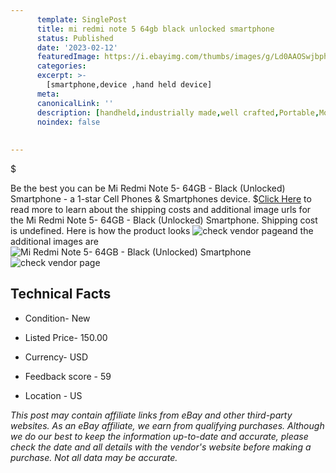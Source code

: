 ```yaml
---
      template: SinglePost
      title: mi redmi note 5 64gb black unlocked smartphone
      status: Published
      date: '2023-02-12'
      featuredImage: https://i.ebayimg.com/thumbs/images/g/Ld0AAOSwjbph7FLK/s-l225.jpg
      categories: 
      excerpt: >-
        [smartphone,device ,hand held device]
      meta:
      canonicalLink: ''
      description: [handheld,industrially made,well crafted,Portable,Mobile,Compact,Convenient,Lightweight,Maneuverable,Man-portable,Miniature,Carriable,Hand-held,Light,Holdable,Transportable,Mobile device,Pocket-sized,On-the-go,Wireless,Cordless,Compact size,Convenient size, smartphone,device ,hand held device]
      noindex: false
      
        
---
```

$

Be the best you can be Mi  Redmi Note 5- 64GB - Black  (Unlocked) Smartphone - a 1-star Cell Phones & Smartphones device.
$[Click Here](https://www.ebay.com/itm/284620302612?hash=item4244b12914%3Ag%3ALd0AAOSwjbph7FLK&mkevt=1&mkcid=1&mkrid=711-53200-19255-0&campid=%253CePNCampaignId%253E&customid=%253CreferenceId%253E&toolid=10049) to read more to learn about the shipping costs and additional image urls for the Mi  Redmi Note 5- 64GB - Black  (Unlocked) Smartphone. Shipping cost is undefined. Here is how the product looks ![check vendor page](https://i.ebayimg.com/thumbs/images/g/Ld0AAOSwjbph7FLK/s-l225.jpg)and the additional images are![Mi  Redmi Note 5- 64GB - Black  (Unlocked) Smartphone](https://i.ebayimg.com/images/g/Ld0AAOSwjbph7FLK/s-l1600.jpg)![check vendor page](https://origin-galleryplus.ebayimg.com/ws/web/284620302612_2_0_1/225x225.jpg,https://origin-galleryplus.ebayimg.com/ws/web/284620302612_3_0_1/225x225.jpg,https://origin-galleryplus.ebayimg.com/ws/web/284620302612_4_0_1/225x225.jpg,https://origin-galleryplus.ebayimg.com/ws/web/284620302612_5_0_1/225x225.jpg,https://origin-galleryplus.ebayimg.com/ws/web/284620302612_6_0_1/225x225.jpg)



 ## Technical Facts 



     
      

 - Condition- New 


      

 - Listed Price- 150.00 


      

 - Currency- USD 


      

 - Feedback score - 59 


      

 - Location - US 


      
      

 *_This post may contain affiliate links from eBay and other third-party websites. As an eBay affiliate, we earn from qualifying purchases. Although we do our best to keep the information up-to-date and accurate, please check the date and all details with the vendor's website before making a purchase. Not all data may be accurate._*






